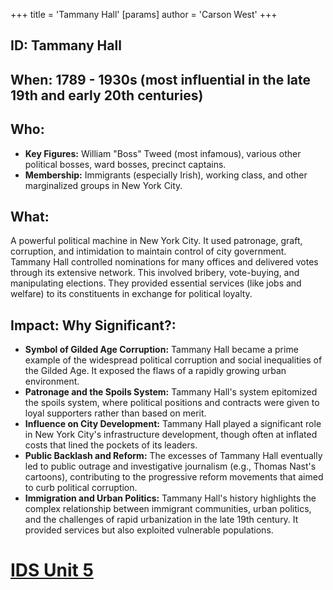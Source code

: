 +++
 title = 'Tammany Hall'
[params]
	author = 'Carson West'
+++
## ID: Tammany Hall

## When: 1789 - 1930s (most influential in the late 19th and early 20th centuries)

## Who:
* **Key Figures:**  William "Boss" Tweed (most infamous), various other political bosses, ward bosses, precinct captains.
* **Membership:**  Immigrants (especially Irish), working class, and other marginalized groups in New York City.

## What:
A powerful political machine in New York City.  It used patronage, graft, corruption, and intimidation to maintain control of city government.  Tammany Hall controlled nominations for many offices and delivered votes through its extensive network. This involved bribery, vote-buying, and manipulating elections. They provided essential services (like jobs and welfare) to its constituents in exchange for political loyalty.

## Impact: Why Significant?:
* **Symbol of Gilded Age Corruption:** Tammany Hall became a prime example of the widespread political corruption and social inequalities of the Gilded Age.  It exposed the flaws of a rapidly growing urban environment.
* **Patronage and the Spoils System:**  Tammany Hall's system epitomized the spoils system, where political positions and contracts were given to loyal supporters rather than based on merit.
* **Influence on City Development:**  Tammany Hall played a significant role in New York City's infrastructure development, though often at inflated costs that lined the pockets of its leaders.
* **Public Backlash and Reform:** The excesses of Tammany Hall eventually led to public outrage and investigative journalism (e.g., Thomas Nast's cartoons), contributing to the progressive reform movements that aimed to curb political corruption.
* **Immigration and Urban Politics:**  Tammany Hall's history highlights the complex relationship between immigrant communities, urban politics, and the challenges of rapid urbanization in the late 19th century.  It provided services but also exploited vulnerable populations.

# [IDS Unit 5](./../ids-unit-5/)